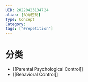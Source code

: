 ```yaml
---
UID: 20220423134724
alias: [父母控制]
Type: Concept
Category: 
tags: ["#repetition"]
---
```


# 分类

- [[Parental Psychological Control]]
- [[Behavioral Control]]
